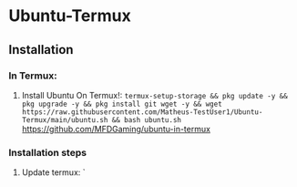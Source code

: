 # Ubuntu-Termux

## Installation
### In Termux:
1) Install Ubuntu On Termux!:
`
termux-setup-storage && pkg update -y && pkg upgrade -y && pkg install git wget -y && wget https://raw.githubusercontent.com/Matheus-TestUser1/Ubuntu-Termux/main/ubuntu.sh && bash ubuntu.sh
`
https://github.com/MFDGaming/ubuntu-in-termux

### Installation steps

1. Update termux: `
